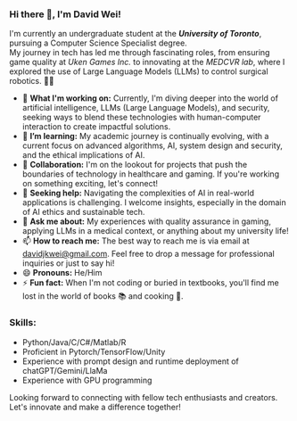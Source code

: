 ### Hi there 👋, I'm David Wei!

<!--
**david-wei-01001/david-wei-01001** is a ✨ _special_ ✨ repository because its `README.md` (this file) appears on your GitHub profile.
-->

I'm currently an undergraduate student at the ***University of Toronto***, pursuing a Computer Science Specialist degree.\
My journey in tech has led me through fascinating roles, from ensuring game quality at *Uken Games Inc.* to innovating at the *MEDCVR lab*, where I explored the use of Large Language Models (LLMs) to control surgical robotics. 🤖✨

- 🔭 **What I'm working on:** Currently, I'm diving deeper into the world of artificial intelligence, LLMs (Large Language Models), and security, seeking ways to blend these technologies with human-computer interaction to create impactful solutions.
- 🌱 **I’m learning:** My academic journey is continually evolving, with a current focus on advanced algorithms, AI, system design and security, and the ethical implications of AI.
- 👯 **Collaboration:** I'm on the lookout for projects that push the boundaries of technology in healthcare and gaming. If you're working on something exciting, let's connect!
- 🤔 **Seeking help:** Navigating the complexities of AI in real-world applications is challenging. I welcome insights, especially in the domain of AI ethics and sustainable tech.
- 💬 **Ask me about:** My experiences with quality assurance in gaming, applying LLMs in a medical context, or anything about my university life!
- 📫 **How to reach me:** The best way to reach me is via email at davidjkwei@gmail.com. Feel free to drop a message for professional inquiries or just to say hi!
- 😄 **Pronouns:** He/Him
- ⚡ **Fun fact:** When I'm not coding or buried in textbooks, you'll find me lost in the world of books 📚 and cooking 🍳.

### Skills:
- Python/Java/C/C#/Matlab/R
- Proficient in Pytorch/TensorFlow/Unity
- Experience with prompt design and runtime deployment of chatGPT/Gemini/LlaMa
- Experience with GPU programming

Looking forward to connecting with fellow tech enthusiasts and creators. Let's innovate and make a difference together!


